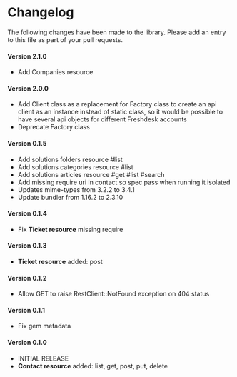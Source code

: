 # Changelog

The following changes have been made to the library. Please add an entry to this file as part of your pull requests.

#### Version 2.1.0
- Add Companies resource

#### Version 2.0.0
- Add Client class as a replacement for Factory class to create an api client as an instance instead of static class, so it would be possible to have several api objects for different Freshdesk accounts
- Deprecate Factory class

#### Version 0.1.5
- Add solutions folders resource #list
- Add solutions categories resource #list
- Add solutions articles resource #get #list #search
- Add missing require uri in contact so spec pass when running it isolated
- Updates mime-types from 3.2.2 to 3.4.1
- Update bundler from 1.16.2 to 2.3.10

#### Version 0.1.4

- Fix **Ticket resource** missing require

#### Version 0.1.3

- **Ticket resource** added: post

#### Version 0.1.2

- Allow GET to raise RestClient::NotFound exception on 404 status

#### Version 0.1.1

- Fix gem metadata

#### Version 0.1.0

- INITIAL RELEASE
- **Contact resource** added: list, get, post, put, delete
